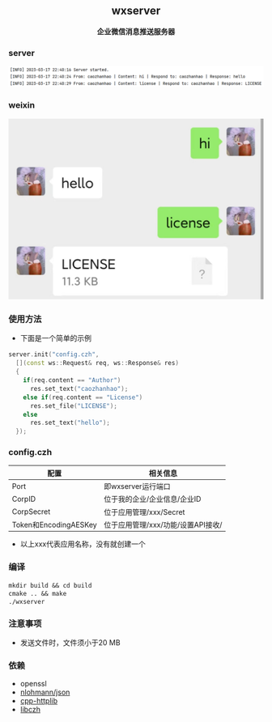 <h2 align="center">
wxserver
</h2> 

<p align="center">
<strong>企业微信消息推送服务器</strong>
</p>

### server

![server](examples/wxserver-server.png)

### weixin

![weixin](examples/wxserver-weixin.jpg)

### 使用方法

- 下面是一个简单的示例

```c++
server.init("config.czh",
  [](const ws::Request& req, ws::Response& res)
  {
    if(req.content == "Author")
      res.set_text("caozhanhao");
    else if(req.content == "License")
      res.set_file("LICENSE");
    else
      res.set_text("hello");
  });
```

### config.czh

| 配置                   | 相关信息                   |
|----------------------|------------------------|
| Port                 | 即wxserver运行端口          |
| CorpID               | 位于我的企业/企业信息/企业ID       |
| CorpSecret           | 位于应用管理/xxx/Secret      |
| Token和EncodingAESKey | 位于应用管理/xxx/功能/设置API接收/ |

- 以上xxx代表应用名称，没有就创建一个

### 编译

```
mkdir build && cd build 
cmake .. && make
./wxserver 
```

### 注意事项

- 发送文件时，文件须小于20 MB

### 依赖

- openssl
- [nlohmann/json](https://github.com/nlohmann/json)
- [cpp-httplib](https://github.com/yhirose/cpp-httplib)
- [libczh](https://github.com/caozhanhao/libczh)
